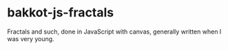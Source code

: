 bakkot-js-fractals
==================

Fractals and such, done in JavaScript with canvas, generally written when I was very young.